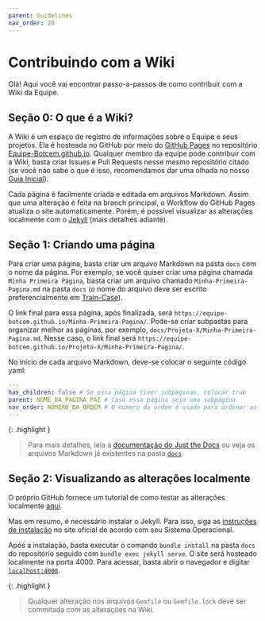 ```yaml
---
parent: Guidelines
nav_order: 20
---
```

# Contribuindo com a Wiki

Olá! Aqui você vai encontrar passo-a-passos de como contribuir com a Wiki da Equipe.

## Seção 0: O que é a Wiki?

A Wiki é um espaço de registro de informações sobre a Equipe e seus projetos. Ela é hosteada no GitHub por meio do [GitHub Pages](https://pages.github.com/) no repositório [Equipe-Botcem.github.io](https://github.com/Equipe-Botcem/Equipe-Botcem.github.io). Qualquer membro da equipe pode contribuir com a Wiki, basta criar Issues e Pull Requests nesse mesmo repositório citado (se você não sabe o que é isso, recomendamos dar uma olhada no nosso [Guia Inicial](./Getting-Started.md)).

Cada página é facilmente criada e editada em arquivos Markdown. Assim que uma alteração é feita na branch principal, o Workflow do GitHub Pages atualiza o site automaticamente. Porém, é possível visualizar as alterações localmente com o [Jekyll](https://jekyllrb.com/) (mais detalhes adiante).

## Seção 1: Criando uma página

Para criar uma página, basta criar um arquivo Markdown na pasta `docs` com o nome da página. Por exemplo, se você quiser criar uma página chamada `Minha Primeira Página`, basta criar um arquivo chamado `Minha-Primeira-Pagina.md` na pasta `docs` (o nome do arquivo deve ser escrito preferencialmente em [Train-Case](https://en.wikipedia.org/wiki/Naming_convention_(programming)#Examples_of_multiple-word_identifier_formats)).

O link final para essa página, após finalizada, será `https://equipe-botcem.github.io/Minha-Primeira-Pagina/`. Pode-se criar subpastas para organizar melhor as páginas, por exemplo, `docs/Projeto-X/Minha-Primeira-Pagina.md`. Nesse caso, o link final será `https://equipe-botcem.github.io/Projeto-X/Minha-Primeira-Pagina/`. 

No início de cada arquivo Markdown, deve-se colocar o seguinte código yaml:

```yaml
---
has_children: false # Se essa página tiver subpáginas, colocar true
parent: NOME_DA_PAGINA_PAI # Caso essa página seja uma subpágina 
nav_order: NÚMERO_DA_ORDEM # O número da ordem é usado para ordenar as páginas na barra lateral
---
```

{: .highlight }
> Para mais detalhes, leia a [documentação do Just the Docs](https://just-the-docs.github.io/just-the-docs/docs/navigation-structure/) ou veja os arquivos Markdown já existentes na pasta [`docs`](https://github.com/Equipe-Botcem/Equipe-Botcem.github.io/tree/main/docs).

## Seção 2: Visualizando as alterações localmente

O próprio GitHub fornece um tutorial de como testar as alterações localmente [aqui](https://docs.github.com/en/pages/setting-up-a-github-pages-site-with-jekyll/testing-your-github-pages-site-locally-with-jekyll). 

Mas em resumo, é necessário instalar o Jekyll. Para isso, siga as [instruções de instalação](https://jekyllrb.com/docs/installation/) no site oficial de acordo com seu Sistema Operacional.

Após a instalação, basta executar o comando `bundle install` na pasta `docs` do repositório seguido com `bundle exec jekyll serve`. O site será hosteado localmente na porta 4000. Para acessar, basta abrir o navegador e digitar [`localhost:4000`](http://localhost:4000).

{: .highlight }
> Qualquer alteração nos arquivos `Gemfile` ou `Gemfile.lock` deve ser commitada com as alterações na Wiki.
